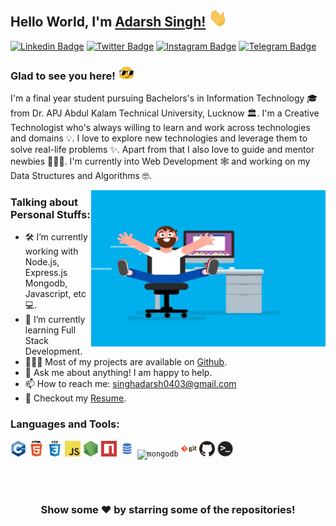 ## Hello World, I'm [Adarsh Singh!](https://github.com/singhadarsh0403/) <img src="./gifs/Hi.gif" width="30px"></h2>

[![Linkedin Badge](https://img.shields.io/badge/-Adarsh%20Singh-0e76a8?style=flat-square&logo=Linkedin&logoColor=white)](https://www.linkedin.com/in/adarshsingh0403/)
[![Twitter Badge](https://img.shields.io/badge/-@adeerishurm-00acee?style=flat-square&logo=Twitter&logoColor=white)](https://twitter.com/adeerishurm)
[![Instagram Badge](https://img.shields.io/badge/-@adeerishurm-e4405f?style=flat-square&logo=Instagram&logoColor=white)](https://instagram.com/adeerishurm/)
[![Telegram Badge](https://img.shields.io/badge/-@singhadarsh0403-0088cc?style=flat-square&logo=Telegram&logoColor=white)](https://t.me/singhadarsh0403)

### Glad to see you here! <img src="./gifs/emoji.gif" width="27px"> 

I'm a final year student pursuing Bachelors's in Information Technology 🎓 from Dr. APJ Abdul Kalam Technical University, Lucknow 🏛. I'm a Creative Technologist who's always willing to learn and work across technologies and domains 💡. I love to explore new technologies and leverage them to solve real-life problems ✨. Apart from that I also love to guide and mentor newbies 👨🏻‍💻. I'm currently into Web Development 🕸️ and working on my Data Structures and Algorithms 🤓.



<img align="right" height="250" width="375" alt="" src="./gifs/coder.gif" />

### Talking about Personal Stuffs:

- 🛠 I’m currently working with Node.js, Express.js <br />  Mongodb, Javascript, etc 💻.
- 🚀 I’m currently learning Full Stack Development.
- 👨🏻‍💻 Most of my projects are available on [Github](https://github.com/singhadarsh0403).
- 💬 Ask me about anything! I am happy to help.
- 📫 How to reach me: singhadarsh0403@gmail.com
- 📝 Checkout my [Resume](./resume.pdf).

### Languages and Tools:

<code><img height="25" src="https://raw.githubusercontent.com/github/explore/80688e429a7d4ef2fca1e82350fe8e3517d3494d/topics/cpp/cpp.png" alt="cpp"></code>
<code><img height="25" src="https://raw.githubusercontent.com/github/explore/80688e429a7d4ef2fca1e82350fe8e3517d3494d/topics/html/html.png" alt="html"></code>
<code><img height="25" src="https://raw.githubusercontent.com/github/explore/80688e429a7d4ef2fca1e82350fe8e3517d3494d/topics/css/css.png" alt="css"></code>
<code><img height="25" src="https://raw.githubusercontent.com/github/explore/80688e429a7d4ef2fca1e82350fe8e3517d3494d/topics/javascript/javascript.png" alt="javascript"></code>
<code><img height="25" src="https://raw.githubusercontent.com/github/explore/80688e429a7d4ef2fca1e82350fe8e3517d3494d/topics/nodejs/nodejs.png" alt="nodejs"></code>
<code><img height="25" src="https://raw.githubusercontent.com/github/explore/80688e429a7d4ef2fca1e82350fe8e3517d3494d/topics/npm/npm.png" alt="nodejs"></code>
<code><img height="25" src="https://raw.githubusercontent.com/github/explore/80688e429a7d4ef2fca1e82350fe8e3517d3494d/topics/sql/sql.png" alt="sql"></code>
<code><img height="25" src="https://encrypted-tbn0.gstatic.com/images?q=tbn%3AANd9GcSTTzPAw-55ssm1Im594xYZ9eRQu2JylrkYLg&usqp=CAU" alt="mongodb"></code>
<code><img height="25" src="https://raw.githubusercontent.com/github/explore/80688e429a7d4ef2fca1e82350fe8e3517d3494d/topics/git/git.png" alt="git"></code>
<code><img height="25" src="https://raw.githubusercontent.com/github/explore/80688e429a7d4ef2fca1e82350fe8e3517d3494d/topics/github-api/github-api.png" alt="github"></code>
<code><img height="25" src="https://raw.githubusercontent.com/github/explore/80688e429a7d4ef2fca1e82350fe8e3517d3494d/topics/terminal/terminal.png" alt="terminal"></code>


<img alt="" src="https://github-readme-stats.vercel.app/api?username=iampavangandhi&show_icons=true&hide_border=true" />

#

<div align="center">

### Show some ❤️ by starring some of the repositories!

</div>
